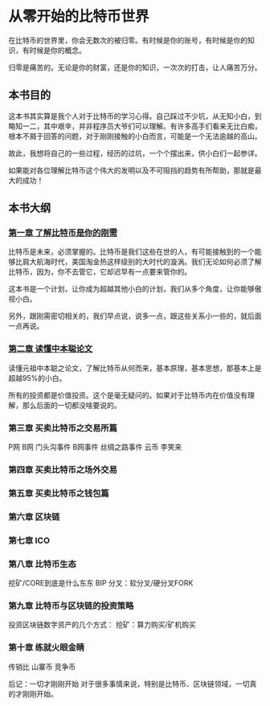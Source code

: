 # 从零开始的比特币世界

在比特币的世界里，你会无数次的被归零。有时候是你的账号，有时候是你的知识，有时候是你的概念。

归零是痛苦的。无论是你的财富，还是你的知识，一次次的打击，让人痛苦万分。

## 本书目的
这本书其实算是我个人对于比特币的学习心得。自己踩过不少坑，从无知小白，到略知一二，其中艰辛，并非程序员大爷们可以理解。有许多高手们看来无比白痴，根本不屑于回答的问题，对于刚刚接触的小白而言，可能是一个无法逾越的高山。

故此，我想将自己的一些过程，经历的过坑，一个个摆出来，供小白们一起参详。

如果能对各位理解比特币这个伟大的发明以及不可阻挡的趋势有所帮助，那就是最大的成功！

## 本书大纲

### [第一章 了解比特币是你的刚需](chapter1.md)
比特币是未来，必须掌握的。比特币是我们这些在世的人，有可能接触到的一个能够比肩大航海时代，美国淘金热这样级别的大时代的漩涡。我们无论如何必须了解比特币，因为，你不去管它，它却迟早有一点要来管你的。

这本书是一个计划，让你成为超越其他小白的计划，我们从多个角度，让你能够傲视小白。

另外，跟刚需密切相关的，我们早点说，说多一点，跟这些关系小一些的，就后面一点再说。

### [第二章 读懂中本聪论文](chapter2.md)

读懂元祖中本聪之论文，了解比特币从何而来，基本原理，基本思想，那基本上是超越95%的小白。

所有的投资都是价值投资。这个是毫无疑问的。如果对于比特币内在价值没有理解，那么后面的一切都没啥要说的。

### 第三章 买卖比特币之交易所篇
P网
B网
门头沟事件
B网事件
丝绸之路事件
云币
李笑来

### 第四章 买卖比特币之场外交易

### 第五章 买卖比特币之钱包篇

### 第六章 区块链

### 第七章 ICO

### 第八章 比特币生态

挖矿/CORE到底是什么东东
BIP
分叉：软分叉/硬分叉FORK

### 第九章 比特币与区块链的投资策略

投资区块链数字资产的几个方式：
挖矿：算力购买/矿机购买


### 第十章 练就火眼金睛
传销比
山寨币
竞争币

后记：一切才刚刚开始
对于很多事情来说，特别是比特币、区块链领域，一切真的才刚刚开始。
